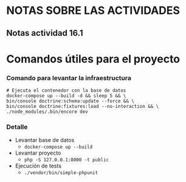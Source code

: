 # NOTAS SOBRE LAS ACTIVIDADES

## Notas actividad 16.1

# Comandos útiles para el proyecto
### Comando para levantar la infraestructura
```
# Ejecuta el contenedor con la base de datos
docker-compose up --build -d && sleep 5 && \
bin/console doctrine:schema:update --force && \
bin/console doctrine:fixtures:load --no-interaction && \
./node_modules/.bin/encore dev
```

### Detalle 
- Levantar base de datos
  - `docker-compose up --build`
- Levantar proyecto
  - `php -S 127.0.0.1:8000 -t public`
- Ejecución de tests
  - `./vendor/bin/simple-phpunit`